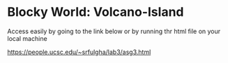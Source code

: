 # Blocky World: Volcano-Island
Access easily by going to the link below or by running thr html file on your local machine 

https://people.ucsc.edu/~srfulgha/lab3/asg3.html
